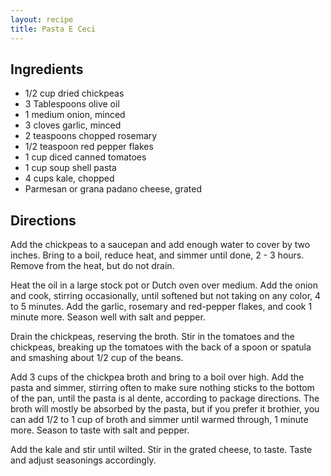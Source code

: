 ```yaml
---
layout: recipe
title: Pasta E Ceci
---
```


## Ingredients

* 1/2 cup dried chickpeas
* 3 Tablespoons olive oil
* 1 medium onion, minced
* 3 cloves garlic, minced
* 2 teaspoons chopped rosemary
* 1/2 teaspoon red pepper flakes
* 1 cup diced canned tomatoes
* 1 cup soup shell pasta
* 4 cups kale, chopped
* Parmesan or grana padano cheese, grated

## Directions

Add the chickpeas to a saucepan and add enough water to cover by two inches. Bring to a boil, reduce heat, and simmer until done, 2 - 3 hours. Remove from the heat, but do not drain.

Heat the oil in a large stock pot or Dutch oven over medium. Add the onion and cook, stirring occasionally, until softened but not taking on any color, 4 to 5 minutes. Add the garlic, rosemary and red-pepper flakes, and cook 1 minute more. Season well with salt and pepper.

Drain the chickpeas, reserving the broth. Stir in the tomatoes and the chickpeas, breaking up the tomatoes with the back of a spoon or spatula and smashing about 1/2 cup of the beans.

Add 3 cups of the chickpea broth and bring to a boil over high. Add the pasta and simmer, stirring often to make sure nothing sticks to the bottom of the pan, until the pasta is al dente, according to package directions. The broth will mostly be absorbed by the pasta, but if you prefer it brothier, you can add 1/2 to 1 cup of broth and simmer until warmed through, 1 minute more. Season to taste with salt and pepper.

Add the kale and stir until wilted. Stir in the grated cheese, to taste. Taste and adjust seasonings accordingly.